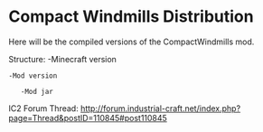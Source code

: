 Compact Windmills Distribution
==============================
Here will be the compiled versions of the CompactWindmills mod.

Structure:
 -Minecraft version
 
    -Mod version
  
       -Mod jar
   
   
IC2 Forum Thread:
http://forum.industrial-craft.net/index.php?page=Thread&postID=110845#post110845